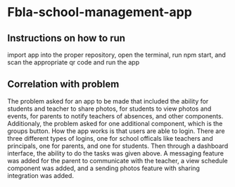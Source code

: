 # Fbla-school-management-app

## Instructions on how to run 

import app into the proper repository, open the terminal, run npm start, and scan the appropriate qr code and run the app

## Correlation with problem 

The problem asked for an app to be made that included the ability for students and teacher to share photos, for students to view photos and events, for parents to notify teachers of absences, and other components. Additionaly, the problem asked for one additional component, which is the groups button. How the app works is that users are able to login. There are three different types of logins, one for school officals like teachers and principals, one for parents, and one for students. Then through a dashboard interface, the ability to do the tasks was given above. A messaging feature was added for the parent to communicate with the teacher, a view schedule component was added, and a sending photos feature with sharing integration was added. 
